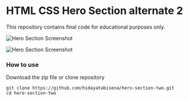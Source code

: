 # HTML CSS Hero Section alternate 2

This repository contains final code for educational purposes only.

![Hero Section Screenshot](https://res.cloudinary.com/moyadev/image/upload/v1609989568/Moyadev/hero-section-alternate.png)

![Hero Section Screenshot](https://res.cloudinary.com/moyadev/image/upload/v1609989486/Moyadev/hero-section-alternate2.png)

### How to use

Download the zip file or clone repository

```
git clone https://github.com/hidayatabisena/hero-section-two.git
cd hero-section-two
```




